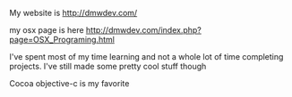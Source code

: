 


My website is
http://dmwdev.com/

my osx page is here
http://dmwdev.com/index.php?page=OSX_Programing.html

I've spent most of my time learning and not a whole lot of time completing projects.
I've still made some pretty cool stuff though

Cocoa objective-c is my favorite